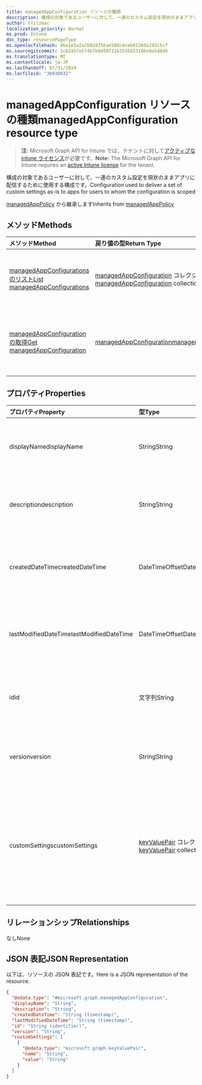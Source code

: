 ```yaml
---
title: managedAppConfiguration リソースの種類
description: 構成の対象であるユーザーに対して、一連のカスタム設定を現状のままアプリに配信するために使用する構成です。
author: tfitzmac
localization_priority: Normal
ms.prod: Intune
doc_type: resourcePageType
ms.openlocfilehash: 86e1e5a2a768a9356ae580c4ceb01360a243c5cf
ms.sourcegitcommit: 2c62457e57467b8d50f21b255b553106a9a5d8d6
ms.translationtype: MT
ms.contentlocale: ja-JP
ms.lasthandoff: 07/31/2019
ms.locfileid: "36038032"
---
```

# <a name="managedappconfiguration-resource-type"></a><span data-ttu-id="2f9c6-103">managedAppConfiguration リソースの種類</span><span class="sxs-lookup"><span data-stu-id="2f9c6-103">managedAppConfiguration resource type</span></span>

> <span data-ttu-id="2f9c6-104">**注:** Microsoft Graph API for Intune では、テナントに対して[アクティブな intune ライセンス](https://go.microsoft.com/fwlink/?linkid=839381)が必要です。</span><span class="sxs-lookup"><span data-stu-id="2f9c6-104">**Note:** The Microsoft Graph API for Intune requires an [active Intune license](https://go.microsoft.com/fwlink/?linkid=839381) for the tenant.</span></span>

<span data-ttu-id="2f9c6-105">構成の対象であるユーザーに対して、一連のカスタム設定を現状のままアプリに配信するために使用する構成です。</span><span class="sxs-lookup"><span data-stu-id="2f9c6-105">Configuration used to deliver a set of custom settings as-is to apps for users to whom the configuration is scoped</span></span>


<span data-ttu-id="2f9c6-106">[managedAppPolicy](../resources/intune-mam-managedapppolicy.md) から継承します</span><span class="sxs-lookup"><span data-stu-id="2f9c6-106">Inherits from [managedAppPolicy](../resources/intune-mam-managedapppolicy.md)</span></span>

## <a name="methods"></a><span data-ttu-id="2f9c6-107">メソッド</span><span class="sxs-lookup"><span data-stu-id="2f9c6-107">Methods</span></span>
|<span data-ttu-id="2f9c6-108">メソッド</span><span class="sxs-lookup"><span data-stu-id="2f9c6-108">Method</span></span>|<span data-ttu-id="2f9c6-109">戻り値の型</span><span class="sxs-lookup"><span data-stu-id="2f9c6-109">Return Type</span></span>|<span data-ttu-id="2f9c6-110">説明</span><span class="sxs-lookup"><span data-stu-id="2f9c6-110">Description</span></span>|
|:---|:---|:---|
|[<span data-ttu-id="2f9c6-111">managedAppConfigurations のリスト</span><span class="sxs-lookup"><span data-stu-id="2f9c6-111">List managedAppConfigurations</span></span>](../api/intune-mam-managedappconfiguration-list.md)|<span data-ttu-id="2f9c6-112">[managedAppConfiguration](../resources/intune-mam-managedappconfiguration.md) コレクション</span><span class="sxs-lookup"><span data-stu-id="2f9c6-112">[managedAppConfiguration](../resources/intune-mam-managedappconfiguration.md) collection</span></span>|<span data-ttu-id="2f9c6-113">[managedAppConfiguration](../resources/intune-mam-managedappconfiguration.md) オブジェクトのプロパティとリレーションシップをリストします。</span><span class="sxs-lookup"><span data-stu-id="2f9c6-113">List properties and relationships of the [managedAppConfiguration](../resources/intune-mam-managedappconfiguration.md) objects.</span></span>|
|[<span data-ttu-id="2f9c6-114">managedAppConfiguration の取得</span><span class="sxs-lookup"><span data-stu-id="2f9c6-114">Get managedAppConfiguration</span></span>](../api/intune-mam-managedappconfiguration-get.md)|[<span data-ttu-id="2f9c6-115">managedAppConfiguration</span><span class="sxs-lookup"><span data-stu-id="2f9c6-115">managedAppConfiguration</span></span>](../resources/intune-mam-managedappconfiguration.md)|<span data-ttu-id="2f9c6-116">[managedAppConfiguration](../resources/intune-mam-managedappconfiguration.md) オブジェクトのプロパティとリレーションシップを読み取ります。</span><span class="sxs-lookup"><span data-stu-id="2f9c6-116">Read properties and relationships of the [managedAppConfiguration](../resources/intune-mam-managedappconfiguration.md) object.</span></span>|

## <a name="properties"></a><span data-ttu-id="2f9c6-117">プロパティ</span><span class="sxs-lookup"><span data-stu-id="2f9c6-117">Properties</span></span>
|<span data-ttu-id="2f9c6-118">プロパティ</span><span class="sxs-lookup"><span data-stu-id="2f9c6-118">Property</span></span>|<span data-ttu-id="2f9c6-119">型</span><span class="sxs-lookup"><span data-stu-id="2f9c6-119">Type</span></span>|<span data-ttu-id="2f9c6-120">説明</span><span class="sxs-lookup"><span data-stu-id="2f9c6-120">Description</span></span>|
|:---|:---|:---|
|<span data-ttu-id="2f9c6-121">displayName</span><span class="sxs-lookup"><span data-stu-id="2f9c6-121">displayName</span></span>|<span data-ttu-id="2f9c6-122">String</span><span class="sxs-lookup"><span data-stu-id="2f9c6-122">String</span></span>|<span data-ttu-id="2f9c6-123">ポリシーの表示名。</span><span class="sxs-lookup"><span data-stu-id="2f9c6-123">Policy display name.</span></span> <span data-ttu-id="2f9c6-124">[managedAppPolicy](../resources/intune-mam-managedapppolicy.md) から継承します</span><span class="sxs-lookup"><span data-stu-id="2f9c6-124">Inherited from [managedAppPolicy](../resources/intune-mam-managedapppolicy.md)</span></span>|
|<span data-ttu-id="2f9c6-125">description</span><span class="sxs-lookup"><span data-stu-id="2f9c6-125">description</span></span>|<span data-ttu-id="2f9c6-126">String</span><span class="sxs-lookup"><span data-stu-id="2f9c6-126">String</span></span>|<span data-ttu-id="2f9c6-127">ポリシーの説明。</span><span class="sxs-lookup"><span data-stu-id="2f9c6-127">The policy's description.</span></span> <span data-ttu-id="2f9c6-128">[managedAppPolicy](../resources/intune-mam-managedapppolicy.md) から継承します</span><span class="sxs-lookup"><span data-stu-id="2f9c6-128">Inherited from [managedAppPolicy](../resources/intune-mam-managedapppolicy.md)</span></span>|
|<span data-ttu-id="2f9c6-129">createdDateTime</span><span class="sxs-lookup"><span data-stu-id="2f9c6-129">createdDateTime</span></span>|<span data-ttu-id="2f9c6-130">DateTimeOffset</span><span class="sxs-lookup"><span data-stu-id="2f9c6-130">DateTimeOffset</span></span>|<span data-ttu-id="2f9c6-131">ポリシーが作成された日時。</span><span class="sxs-lookup"><span data-stu-id="2f9c6-131">The date and time the policy was created.</span></span> <span data-ttu-id="2f9c6-132">[managedAppPolicy](../resources/intune-mam-managedapppolicy.md) から継承します</span><span class="sxs-lookup"><span data-stu-id="2f9c6-132">Inherited from [managedAppPolicy](../resources/intune-mam-managedapppolicy.md)</span></span>|
|<span data-ttu-id="2f9c6-133">lastModifiedDateTime</span><span class="sxs-lookup"><span data-stu-id="2f9c6-133">lastModifiedDateTime</span></span>|<span data-ttu-id="2f9c6-134">DateTimeOffset</span><span class="sxs-lookup"><span data-stu-id="2f9c6-134">DateTimeOffset</span></span>|<span data-ttu-id="2f9c6-135">ポリシーが変更された最終日時。</span><span class="sxs-lookup"><span data-stu-id="2f9c6-135">Last time the policy was modified.</span></span> <span data-ttu-id="2f9c6-136">[managedAppPolicy](../resources/intune-mam-managedapppolicy.md) から継承します</span><span class="sxs-lookup"><span data-stu-id="2f9c6-136">Inherited from [managedAppPolicy](../resources/intune-mam-managedapppolicy.md)</span></span>|
|<span data-ttu-id="2f9c6-137">id</span><span class="sxs-lookup"><span data-stu-id="2f9c6-137">id</span></span>|<span data-ttu-id="2f9c6-138">文字列</span><span class="sxs-lookup"><span data-stu-id="2f9c6-138">String</span></span>|<span data-ttu-id="2f9c6-139">エンティティのキー。</span><span class="sxs-lookup"><span data-stu-id="2f9c6-139">Key of the entity.</span></span> <span data-ttu-id="2f9c6-140">[managedAppPolicy](../resources/intune-mam-managedapppolicy.md) から継承します</span><span class="sxs-lookup"><span data-stu-id="2f9c6-140">Inherited from [managedAppPolicy](../resources/intune-mam-managedapppolicy.md)</span></span>|
|<span data-ttu-id="2f9c6-141">version</span><span class="sxs-lookup"><span data-stu-id="2f9c6-141">version</span></span>|<span data-ttu-id="2f9c6-142">String</span><span class="sxs-lookup"><span data-stu-id="2f9c6-142">String</span></span>|<span data-ttu-id="2f9c6-143">エンティティのバージョン。</span><span class="sxs-lookup"><span data-stu-id="2f9c6-143">Version of the entity.</span></span> <span data-ttu-id="2f9c6-144">[managedAppPolicy](../resources/intune-mam-managedapppolicy.md) から継承します</span><span class="sxs-lookup"><span data-stu-id="2f9c6-144">Inherited from [managedAppPolicy](../resources/intune-mam-managedapppolicy.md)</span></span>|
|<span data-ttu-id="2f9c6-145">customSettings</span><span class="sxs-lookup"><span data-stu-id="2f9c6-145">customSettings</span></span>|<span data-ttu-id="2f9c6-146">[keyValuePair](../resources/intune-mam-keyvaluepair.md) コレクション</span><span class="sxs-lookup"><span data-stu-id="2f9c6-146">[keyValuePair](../resources/intune-mam-keyvaluepair.md) collection</span></span>|<span data-ttu-id="2f9c6-147">構成の対象であるユーザーに対して、このサービスで変更せずに、アプリに送信される文字列キーと文字列値の一連のペア</span><span class="sxs-lookup"><span data-stu-id="2f9c6-147">A set of string key and string value pairs to be sent to apps for users to whom the configuration is scoped, unalterned by this service</span></span>|

## <a name="relationships"></a><span data-ttu-id="2f9c6-148">リレーションシップ</span><span class="sxs-lookup"><span data-stu-id="2f9c6-148">Relationships</span></span>
<span data-ttu-id="2f9c6-149">なし</span><span class="sxs-lookup"><span data-stu-id="2f9c6-149">None</span></span>

## <a name="json-representation"></a><span data-ttu-id="2f9c6-150">JSON 表記</span><span class="sxs-lookup"><span data-stu-id="2f9c6-150">JSON Representation</span></span>
<span data-ttu-id="2f9c6-151">以下は、リソースの JSON 表記です。</span><span class="sxs-lookup"><span data-stu-id="2f9c6-151">Here is a JSON representation of the resource.</span></span>
<!-- {
  "blockType": "resource",
  "keyProperty": "id",
  "@odata.type": "microsoft.graph.managedAppConfiguration"
}
-->
``` json
{
  "@odata.type": "#microsoft.graph.managedAppConfiguration",
  "displayName": "String",
  "description": "String",
  "createdDateTime": "String (timestamp)",
  "lastModifiedDateTime": "String (timestamp)",
  "id": "String (identifier)",
  "version": "String",
  "customSettings": [
    {
      "@odata.type": "microsoft.graph.keyValuePair",
      "name": "String",
      "value": "String"
    }
  ]
}
```



